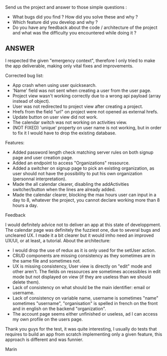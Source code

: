Send us the project and answer to those simple questions : 
- What bugs did you find ? How did you solve these and why ? 
- Which feature did you develop and why ? 
- Do you have any feedback about the code / architecture of the project and what was the difficulty you encountered while doing it ? 


## ANSWER

I respected the given "emergency context", therefore I only tried to make the app deliverable, making only vital fixes and improvements.

Corrected bug list:
- App crash when using user quicksearch.
- 'Name' field was not sent when creating a user from the user page.
- Project view wasn't working correctly due to a wrong api payload (array instead of object).
- User was not redirected to project view after creating a project.
- Hrefs from the field "url" on project were not opened as external hrefs.
- Update button on user view did not work.
- The calendar switch was not working on activities view.
- (NOT FIXED) 'unique' property on user name is not working, but in order to fix it I would have to drop the existing database.

Features:
- Added password length check matching server rules on both signup page and user creation page.
- Added an endpoint to access "Organizations" ressource.
- Added a switcher on signup page to pick an existing organization, as user should not have the possibility to put his own organization (personnal interpretation).
- Made the all calendar clearer, disabling the addActivities switcher/button when the lines are already added.
- Made the calendar clearer, blocking the max hours user can input in a day to 8, whatever the project, you cannot declare working more than 8 hours a day.

Feedback

I would definitely advice not to deliver an app at this state of developpment. The calendar page was definitely the fuzziest one, due to several bugs and uncleared UX. I made it a bit clearer but it would imho need an improved UX/UI, or at least, a tutorial.
About the architecture:
- I would drop the use of redux as it is only used for the setUser action.
- CRUD components are missing consistency as they sometimes are in the same file and sometimes not.
- UX is missing consistency, User view is directly on "edit" mode and other aren't. The fields on ressources are sometimes accessibles in edit mode but not displayed on view (if they are useless than we should delete them).
- Lack of consistency on what should be the main identifier: email or username.
- Lack of consistency on variable name, username is sometimes "name" sometimes "username", "organisation" is spelled in french on the front and in english on the backend "organization".
- The account page seems either unfinished or useless, ad I can access my own profile on the users page.


Thank you guys for the test, it was quite interesting, I usually do tests that requires to build an app from scratch implementing only a given feature, this approach is different and was funnier.

Marin